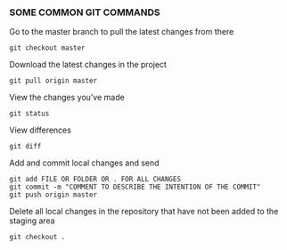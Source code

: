 ### SOME COMMON GIT COMMANDS
Go to the master branch to pull the latest changes from there
```
git checkout master
```
Download the latest changes in the project
```
git pull origin master
```
View the changes you’ve made
```
git status
```
View differences
```
git diff
```
Add and commit local changes and send 
```
git add FILE OR FOLDER OR . FOR ALL CHANGES
git commit -m "COMMENT TO DESCRIBE THE INTENTION OF THE COMMIT"
git push origin master
```
Delete all local changes in the repository that have not been added to the staging area
```
git checkout .
```

